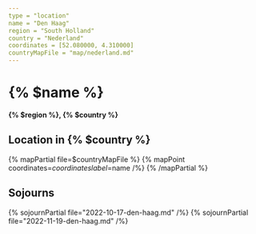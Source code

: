```yaml
---
type = "location"
name = "Den Haag"
region = "South Holland"
country = "Nederland"
coordinates = [52.080000, 4.310000]
countryMapFile = "map/nederland.md"
---
```


# {% $name %}

**{% $region %}, {% $country %}**

## Location in {% $country %}

{% mapPartial file=$countryMapFile %}
  {% mapPoint coordinates=$coordinates label=$name /%}
{% /mapPartial %}

## Sojourns

{% sojournPartial file="2022-10-17-den-haag.md" /%}
{% sojournPartial file="2022-11-19-den-haag.md" /%}
